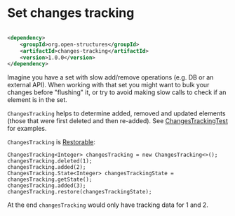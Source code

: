 # Set changes tracking

```xml

<dependency>
    <groupId>org.open-structures</groupId>
    <artifactId>changes-tracking</artifactId>
    <version>1.0.0</version>
</dependency>
```

Imagine you have a set with slow add/remove operations (e.g. DB or an external API).
When working with that set you might want to bulk your changes before "flushing" it, or try to avoid making slow calls to check if an
element is in the set.

`ChangesTracking` helps to determine added, removed and updated elements (those that were first deleted and then re-added).
See [ChangesTrackingTest](src/main/java/org/open_structures/changes_tracking/ChangesTracking.java) for examples. 

`ChangesTracking` is [Restorable](https://github.com/denissudak/memento):

    ChangesTracking<Integer> changesTracking = new ChangesTracking<>();
    changesTracking.deleted(1);
    changesTracking.added(2);
    ChangesTracking.State<Integer> changesTrackingState = changesTracking.getState();
    changesTracking.added(3);
    changesTracking.restore(changesTrackingState);

At the end `changesTracking` would only have tracking data for 1 and 2.